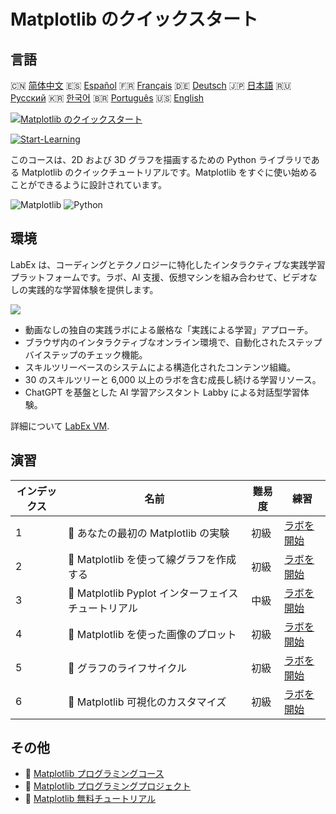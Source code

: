 # Matplotlib のクイックスタート

## 言語

🇨🇳 [简体中文](README_zh.md) 🇪🇸 [Español](README_es.md) 🇫🇷 [Français](README_fr.md) 🇩🇪 [Deutsch](README_de.md) 🇯🇵 [日本語](README_ja.md) 🇷🇺 [Русский](README_ru.md) 🇰🇷 [한국어](README_ko.md) 🇧🇷 [Português](README_pt.md) 🇺🇸 [English](README.md) 

[![Matplotlib のクイックスタート](https://cover-creator.labex.io/quick-start-with-matplotlib.png?lang=ja)](https://labex.io/ja/courses/quick-start-with-matplotlib)

[![Start-Learning](https://img.shields.io/badge/Start-Learning-whitesmoke?style=for-the-badge)](https://labex.io/ja/courses/quick-start-with-matplotlib)

このコースは、2D および 3D グラフを描画するための Python ライブラリである Matplotlib のクイックチュートリアルです。Matplotlib をすぐに使い始めることができるように設計されています。

![Matplotlib](https://img.shields.io/badge/Matplotlib-whitesmoke?style=for-the-badge&logo=matplotlib)
![Python](https://img.shields.io/badge/Python-whitesmoke?style=for-the-badge&logo=python)


## 環境

LabEx は、コーディングとテクノロジーに特化したインタラクティブな実践学習プラットフォームです。ラボ、AI 支援、仮想マシンを組み合わせて、ビデオなしの実践的な学習体験を提供します。

![](https://tutorial-screenshot.getvm.io/images/vm-1725247253.png)

- 動画なしの独自の実践ラボによる厳格な「実践による学習」アプローチ。
- ブラウザ内のインタラクティブなオンライン環境で、自動化されたステップバイステップのチェック機能。
- スキルツリーベースのシステムによる構造化されたコンテンツ組織。
- 30 のスキルツリーと 6,000 以上のラボを含む成長し続ける学習リソース。
- ChatGPT を基盤とした AI 学習アシスタント Labby による対話型学習体験。

詳細について [LabEx VM](https://support.labex.io/using-labex/virtual-machine).

## 演習

|   インデックス | 名前                                                | 難易度   | 練習                                                                                                                          |
|----------------|-----------------------------------------------------|----------|-------------------------------------------------------------------------------------------------------------------------------|
|              1 | 📖 あなたの最初の Matplotlib の実験                 | 初級     | <a target='_blank' href='https://labex.io/ja/tutorials/python-your-first-matplotlib-lab-92737'>ラボを開始</a>                 |
|              2 | 📖 Matplotlib を使って線グラフを作成する            | 初級     | <a target='_blank' href='https://labex.io/ja/tutorials/python-create-a-line-plot-with-matplotlib-71147'>ラボを開始</a>        |
|              3 | 📖 Matplotlib Pyplot インターフェイスチュートリアル | 中級     | <a target='_blank' href='https://labex.io/ja/tutorials/matplotlib-matplotlib-pyplot-interface-tutorial-71148'>ラボを開始</a>  |
|              4 | 📖 Matplotlib を使った画像のプロット                | 初級     | <a target='_blank' href='https://labex.io/ja/tutorials/matplotlib-image-plotting-with-matplotlib-71149'>ラボを開始</a>        |
|              5 | 📖 グラフのライフサイクル                           | 初級     | <a target='_blank' href='https://labex.io/ja/tutorials/python-the-lifecycle-of-a-plot-71150'>ラボを開始</a>                   |
|              6 | 📖 Matplotlib 可視化のカスタマイズ                  | 初級     | <a target='_blank' href='https://labex.io/ja/tutorials/matplotlib-customizing-matplotlib-visualizations-71151'>ラボを開始</a> |

## その他

- 🔗 [Matplotlib プログラミングコース](https://github.com/labex-labs/awesome-programming-courses)
- 🔗 [Matplotlib プログラミングプロジェクト](https://github.com/labex-labs/awesome-programming-projects)
- 🔗 [Matplotlib 無料チュートリアル](https://github.com/labex-labs/matplotlib-free-tutorials)

